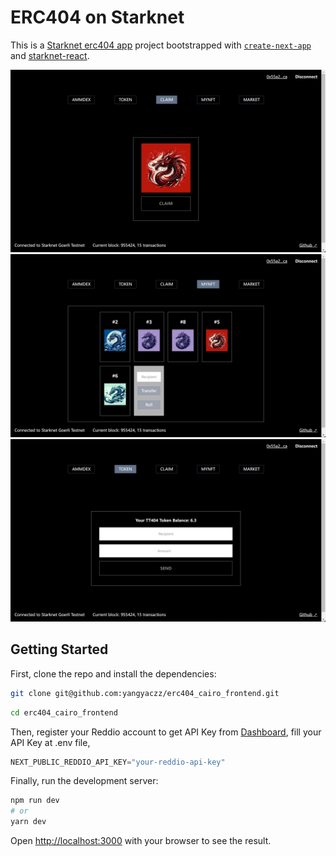 # ERC404 on Starknet

This is a [Starknet erc404 app](https://starknet-token-bootstrap.vercel.app/) project bootstrapped with [`create-next-app`](https://github.com/vercel/next.js/tree/canary/packages/create-next-app) and [starknet-react](https://github.com/apibara/starknet-react).

![claim](public/claim.jpg)
![mynft](public/mynft.jpg)
![token](public/token.jpg)

## Getting Started

First, clone the repo and install the dependencies:

```sh
git clone git@github.com:yangyaczz/erc404_cairo_frontend.git
```

```sh
cd erc404_cairo_frontend
```

Then, register your Reddio account to get API Key from [Dashboard](https://dashboard.reddio.com/), fill your API Key at .env file,

```javascript
NEXT_PUBLIC_REDDIO_API_KEY="your-reddio-api-key"
```

Finally, run the development server:

```bash
npm run dev
# or
yarn dev
```

Open [http://localhost:3000](http://localhost:3000) with your browser to see the result.
